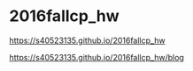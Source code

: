 # 2016fallcp_hw

https://s40523135.github.io/2016fallcp_hw

https://s40523135.github.io/2016fallcp_hw/blog
